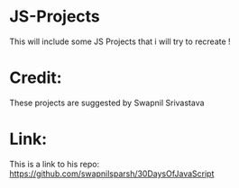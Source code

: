 # JS-Projects
This will include some JS Projects that i will try to recreate !

# Credit:
These projects are suggested by Swapnil Srivastava

# Link: 
This is a link to his repo:
https://github.com/swapnilsparsh/30DaysOfJavaScript

